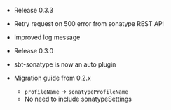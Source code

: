 - Release 0.3.3
 - Retry request on 500 error from sonatype REST API
 - Improved log message

- Release 0.3.0
 - sbt-sonatype is now an auto plugin
 - Migration guide from 0.2.x 
   - `profileName` -> `sonatypeProfileName`
   - No need to include sonatypeSettings

